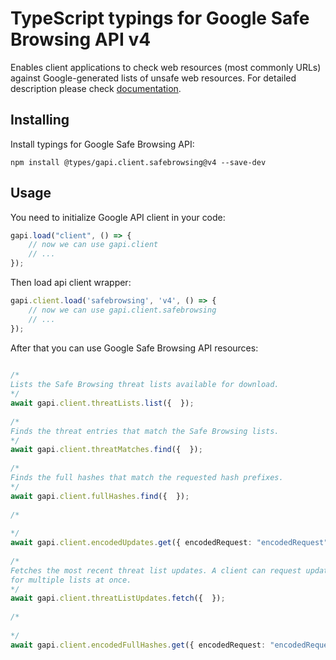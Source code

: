 # TypeScript typings for Google Safe Browsing API v4
Enables client applications to check web resources (most commonly URLs) against Google-generated lists of unsafe web resources.
For detailed description please check [documentation](https://developers.google.com/safe-browsing/).

## Installing

Install typings for Google Safe Browsing API:
```
npm install @types/gapi.client.safebrowsing@v4 --save-dev
```

## Usage

You need to initialize Google API client in your code:
```typescript
gapi.load("client", () => { 
    // now we can use gapi.client
    // ... 
});
```

Then load api client wrapper:
```typescript
gapi.client.load('safebrowsing', 'v4', () => {
    // now we can use gapi.client.safebrowsing
    // ... 
});
```



After that you can use Google Safe Browsing API resources:

```typescript 
    
/* 
Lists the Safe Browsing threat lists available for download.  
*/
await gapi.client.threatLists.list({  }); 
    
/* 
Finds the threat entries that match the Safe Browsing lists.  
*/
await gapi.client.threatMatches.find({  }); 
    
/* 
Finds the full hashes that match the requested hash prefixes.  
*/
await gapi.client.fullHashes.find({  }); 
    
/* 
  
*/
await gapi.client.encodedUpdates.get({ encodedRequest: "encodedRequest",  }); 
    
/* 
Fetches the most recent threat list updates. A client can request updates
for multiple lists at once.  
*/
await gapi.client.threatListUpdates.fetch({  }); 
    
/* 
  
*/
await gapi.client.encodedFullHashes.get({ encodedRequest: "encodedRequest",  });
```